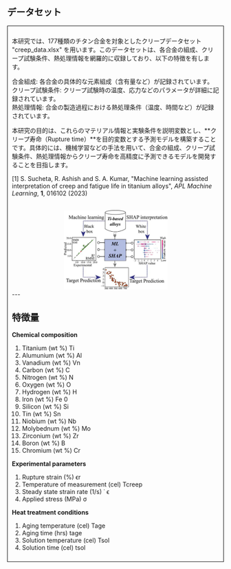 
## データセット
<div style="border:1px solid #000; padding:10px;">
    
本研究では、177種類のチタン合金を対象としたクリープデータセット "creep_data.xlsx" を用います。このデータセットは、各合金の組成、クリープ試験条件、熱処理情報を網羅的に収録しており、以下の特徴を有します。

合金組成: 各合金の具体的な元素組成（含有量など）が記録されています。  
クリープ試験条件: クリープ試験時の温度、応力などのパラメータが詳細に記録されています。  
熱処理情報: 合金の製造過程における熱処理条件（温度、時間など）が記録されています。

本研究の目的は、これらのマテリアル情報と実験条件を説明変数とし、**クリープ寿命（Rupture time）**を目的変数とする予測モデルを構築することです。具体的には、機械学習などの手法を用いて、合金の組成、クリープ試験条件、熱処理情報からクリープ寿命を高精度に予測できるモデルを開発することを目指します。

[1] S. Sucheta, R. Ashish and S. A. Kumar, "Machine learning assisted interpretation of creep and fatigue life in titanium alloys", *APL Machine Learning*, **1**, 016102 (2023)


<br> 
<center> 
<img src="./img/m_016102_1_f1.jpeg" width="50%"><br> 
</center> 
---

## 特徴量

**Chemical composition** 
1. Titanium (wt %) Ti 
1. Alumunium (wt %) Al 
1. Vanadium (wt %) Vn 
1. Carbon (wt %) C 
1. Nitrogen (wt %) N 
1. Oxygen (wt %) O 
1. Hydrogen (wt %) H 
1. Iron (wt %) Fe 0 
1. Silicon (wt %) Si 
1. Tin (wt %) Sn 
1. Niobium (wt %) Nb 
1. Molybednum (wt %) Mo 
1. Zirconium (wt %) Zr 
1. Boron (wt %) B 
1. Chromium (wt %) Cr 


**Experimental parameters**
1. Rupture strain (%) ϵr 
1. Temperature of measurement (cel) Tcreep 
1. Steady state strain rate (1/s) ˙ ϵ 
1. Applied stress (MPa) σ 

**Heat treatment conditions**  
1. Aging temperature (cel) Tage 
1. Aging time (hrs) tage 
1. Solution temperature (cel) Tsol
1. Solution time (cel) tsol